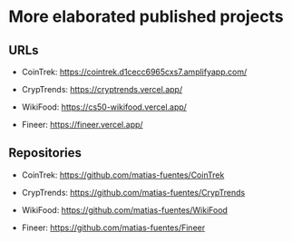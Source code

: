 # More elaborated published projects

## URLs

-   CoinTrek: https://cointrek.d1cecc6965cxs7.amplifyapp.com/

-   CrypTrends: https://cryptrends.vercel.app/

-   WikiFood: https://cs50-wikifood.vercel.app/

-   Fineer: https://fineer.vercel.app/

## Repositories

-   CoinTrek: https://github.com/matias-fuentes/CoinTrek

-   CrypTrends: https://github.com/matias-fuentes/CrypTrends

-   WikiFood: https://github.com/matias-fuentes/WikiFood

-   Fineer: https://github.com/matias-fuentes/Fineer
